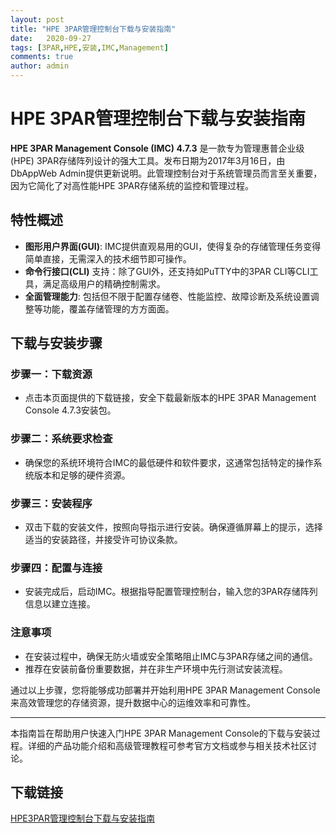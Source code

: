 ```yaml
---
layout: post
title: "HPE 3PAR管理控制台下载与安装指南"
date:   2020-09-27
tags: [3PAR,HPE,安装,IMC,Management]
comments: true
author: admin
---
```

# HPE 3PAR管理控制台下载与安装指南

**HPE 3PAR Management Console (IMC) 4.7.3** 是一款专为管理惠普企业级(HPE) 3PAR存储阵列设计的强大工具。发布日期为2017年3月16日，由DbAppWeb Admin提供更新说明。此管理控制台对于系统管理员而言至关重要，因为它简化了对高性能HPE 3PAR存储系统的监控和管理过程。

## 特性概述

- **图形用户界面(GUI)**: IMC提供直观易用的GUI，使得复杂的存储管理任务变得简单直接，无需深入的技术细节即可操作。
- **命令行接口(CLI)** 支持：除了GUI外，还支持如PuTTY中的3PAR CLI等CLI工具，满足高级用户的精确控制需求。
- **全面管理能力**: 包括但不限于配置存储卷、性能监控、故障诊断及系统设置调整等功能，覆盖存储管理的方方面面。

## 下载与安装步骤

### 步骤一：下载资源
- 点击本页面提供的下载链接，安全下载最新版本的HPE 3PAR Management Console 4.7.3安装包。

### 步骤二：系统要求检查
- 确保您的系统环境符合IMC的最低硬件和软件要求，这通常包括特定的操作系统版本和足够的硬件资源。

### 步骤三：安装程序
- 双击下载的安装文件，按照向导指示进行安装。确保遵循屏幕上的提示，选择适当的安装路径，并接受许可协议条款。

### 步骤四：配置与连接
- 安装完成后，启动IMC。根据指导配置管理控制台，输入您的3PAR存储阵列信息以建立连接。

### 注意事项
- 在安装过程中，确保无防火墙或安全策略阻止IMC与3PAR存储之间的通信。
- 推荐在安装前备份重要数据，并在非生产环境中先行测试安装流程。

通过以上步骤，您将能够成功部署并开始利用HPE 3PAR Management Console来高效管理您的存储资源，提升数据中心的运维效率和可靠性。

---

本指南旨在帮助用户快速入门HPE 3PAR Management Console的下载与安装过程。详细的产品功能介绍和高级管理教程可参考官方文档或参与相关技术社区讨论。

## 下载链接

[HPE3PAR管理控制台下载与安装指南](https://pan.quark.cn/s/e5acd24cf9c7)